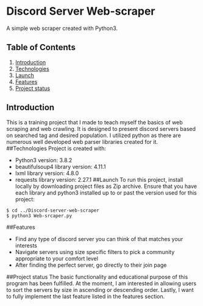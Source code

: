 # Discord Server Web-scraper
A simple web scraper created with Python3.
## Table of Contents
1. [Introduction](#Introduction)
2. [Technologies](#Technologies)
3. [Launch](#Launch)
4. [Features](#Features)
5. [Project status](#Project-status)
## Introduction
This is a training project that I made to teach myself the basics of web scraping and web crawling. It is designed
to present discord servers based on searched tag and desired population. I utilized python as there are numerous well 
developed web parser libraries created for it.
##Technologies
Project is created with:
* Python3 version: 3.8.2
* beautifulsoup4 library version: 4.11.1
* lxml library version: 4.8.0
* requests library version: 2.27.1
##Launch
To run this project, install locally by downloading project files as Zip archive.
Ensure that you have each library and python3 installed up to or past the version 
used for this project:

```
$ cd ../Discord-server-web-scraper
$ python3 Web-srcaper.py
```

##Features
* Find any type of discord server you can think of that matches your interests
* Navigate servers using size specific filters to pick a community appropriate to your comfort level
* After finding the perfect server, go directly to their join page

##Project status
The basic functionality and educational purpose of this program has been fulfilled. At the 
moment, I am interested in allowing users to sort the servers by size in ascending or descending order.
Lastly, I want to fully implement the last feature listed in the features section.